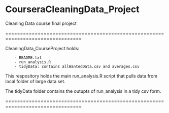 # CourseraCleaningData_Project
Cleaning Data course final project

================================================================================

CleaningData_CourseProject holds:
        
        - README.txt
        - run_analysis.R
        - tidyData: contains allWantedData.csv and averages.csv
        
This respository holds the main run_analysis.R script that pulls data from 
local folder of large data set.

The tidyData folder contains the outupts of run_analysis in a tidy csv form.

================================================================================
